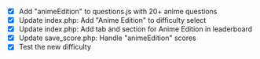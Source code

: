 - [x] Add "animeEdition" to questions.js with 20+ anime questions
- [x] Update index.php: Add "Anime Edition" to difficulty select
- [x] Update index.php: Add tab and section for Anime Edition in leaderboard
- [x] Update save_score.php: Handle "animeEdition" scores
- [x] Test the new difficulty
